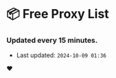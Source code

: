 # :package: Free Proxy List
### Updated every 15 minutes.

- Last updated: `2024-10-09 01:36`

:heart:
